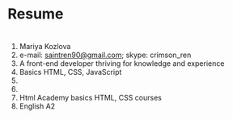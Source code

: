 # Resume <h1> 
1. Mariya Kozlova
2. e-mail: saintren90@gmail.com; skype: crimson_ren
3. A front-end developer thriving for knowledge and experience
4. Basics HTML, CSS, JavaScript
5. 
6. 
7. Html Academy basics HTML, CSS courses
8. English A2
